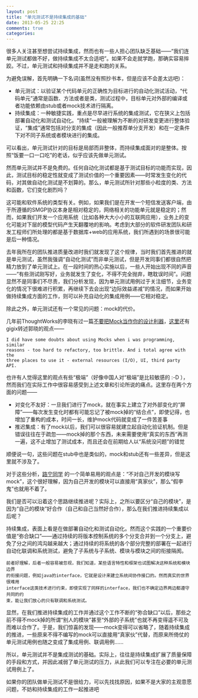 ```yaml
---
layout: post
title: "单元测试不是持续集成的基础"
date: 2013-05-25 22:25
comments: true
categories: 
---
```


很多人关注甚至想尝试持续集成，然而也有一些人担心团队缺乏基础——“我们连单元测试都做不好，做持续集成不太合适吧”。如果不会走就学跑，那确实容易摔跤。不过，单元测试和持续集成并不是走和跑的关系。

为避免误解，首先明确一下名词(虽然没有照抄书本，但是应该不会差太远吧)：

* 单元测试：以验证某个代码单元的正确性为目标进行的自动化测试活动，“代码单元”通常是函数、方法或者是类，测试过程中，目标单元对外部的编译或者功能依赖由stub或者mock技术进行隔离。
* 持续集成：一种敏捷实践，重点是尽早进行系统的集成测试，它在狭义上包括部署自动化和测试自动化。“持续”一般被理解为不断的对研发变更进行整体验证，“集成”通常包括对分支的集成（因此一般推荐单分支开发）和在一定条件下对不同子系统或者模块进行的集成。

可以看出，单元测试针对的目标是局部而非整体，而持续集成面对的是整体。按照“饭要一口一口吃”的老话，似乎应该先做单元测试。

然而单元测试并不是免费的。任何自动化测试都是基于测试目标的功能而实现，因此，测试目标的稳定性就变成了测试价值的一个重要因素——时常发生变化的代码，对其做自动化测试是不划算的。那么，单元测试所针对那些小粒度的类、方法和函数，它们变化剧烈吗？

这可能和软件系统的类型有关。例如，如果我们是在开发一个短信发送客户端，由于所遵循的SMGP协议本身是相对稳定的，网络相关的功能单元就是稳定的；然而，如果我们开发一个应用系统（比如各种大大小小的互联网应用），业务上的变化可能对下层的模型代码产生天翻覆地的影响。考虑到大部分的软件研发团队和研发工程师们所处理的都是基于数据库+web的应用系统，我们所遇到的场景很可能是后一种情况。

去年我所在的团队推进质量改进时我们就发现了这个规律，当时我们首先推进的就是单元测试，虽然我强调“自动化测试”而非单元测试，但是开发同事们都很自然把精力放到了单元测试上。在一段时间的热心实施以后，一些人开始出现不同的声音——“有些测试刚写好，业务就发生了变化，不得不完全抛弃，瞎耽误时间”。问题显然不是同事们不尽责，我们分析发现，因为单元测试用例过于关注细节，业务变化的情况下很难进行积累，再继续下去会出现“边际效益递减”的情况，而如果开始做持续集成方面的工作，则可以补充自动化的集成用例——它相对稳定。

除此之外，单元测试还有一个常见的问题：mock的代价。

几年前ThoughtWorks的李晓有过一篇[不要把Mock当作你的设计利器](http://blog.sina.com.cn/s/blog_700820800100n2oh.html)，[这里](http://www.iteye.com/topic/21630)还有gigix转述郭晓的观点——

    I did have some doubts about using Mocks when i was programming, similar 
    reasons - too hard to refactory, too brittle. And i total agree with the 
    three places to use it - external resources (I/O), UI, third party API.

也许有人觉得这里的观点有些“极端”（好像中国人对“极端”是比较敏感的 :-D ），然而我们在实际工作中很容易感受到上述文章和引论所说的痛点。这里存在两个方面的问题——

* 对变化不友好：一旦我们进行了mock，就在事实上建立了对外部变化的“屏障”——每次发生变化时都有可能忘记了被mock掉的“结合点”，即使记得，也增加了重构的成本，时间一长，维护mock代码就变成了一件苦差事
* 推迟集成：有了mock以后，我们可以很容易就建立起自动化验证机制。但是错误往往在于疏忽——mock掉的那个东西，未来需要使用“真实的东西“再测一遍，这不止增加了测试成本，而且还会在前期给人以“系统没问题”的错觉

顺便说一句，这些问题在stub中也是类似的，mock和stub还有一些差异，但是这里就不涉及了。

对于这些分析，[路宁同学](http://weibo.com/luning12) 的一个简单易用的观点是：“不对自己开发的模块写mock”，这个很好理解，因为自己开发的模块可以直接用“真家伙”，那么“假李鬼”也就用不着了。

我们是否可以沿着这个思路继续推进呢？实际上，之所以要区分“自己的模块”，是因为“自己的模块”好合作（自己和自己当然好合作），那么在我们推进持续集成以后呢？

持续集成，表面上看是在做部署自动化和测试自动化。然而这个实践的一个重要价值是“弥合缺口”——通过持续的将版本控制系统的多个分支合并到一个分支上，避免了分之间的鸿沟越来越大；通过持续的将系统的各个部分完整的部署在一起进行自动化联调和系统测试，避免了子系统与子系统、模块与模块之间的衔接隔阂。

    前者好理解，后者一般容易被忽视，我们知道，某些语言特性和框架也试图解决这种系统和模块边界
    的衔接问题，例如java的interface，它就是设计来建立系统间协作接口的。然而真实的世界很难用
    interface这类技术进行约束，即使实现了同样的interface，我们也不确定边界两边都遵守共同的约
    束，能让我们放心的只有联调和系统测试。

显然，在我们推进持续集成的工作并通过这个工作不断的“弥合缺口”以后，那些之前不得不mock掉的所谓“别人的模块”甚至“外部的子系统”也就不再变得遥不可及而难以合作了。于是，我们惊喜的发现——mock变得可以省略了，随着持续集成的推进，一些原来不得不编写的mock可以直接用“真家伙”代替，而原来所倚仗的单元测试用例也随之变成了集成用例、联调用例......

所以，单元测试并不是集成测试的基础。实际上，往往是持续集成扩展了质量保障的手段和方式，并因此减弱了单元测试的压力，从此我们可以专注在必要的单元测试用例上了。

如果你的团队做单元测试不是很给力，可以先找找原因，如果不是大家的主观意愿问题，不妨和持续集成的工作一起推进吧
